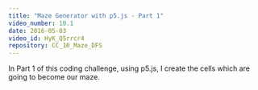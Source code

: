 ```yaml
---
title: "Maze Generator with p5.js - Part 1"
video_number: 10.1
date: 2016-05-03
video_id: HyK_Q5rrcr4
repository: CC_10_Maze_DFS
---
```


In Part 1 of this coding challenge, using p5.js, I create the cells which are going to become our maze.
